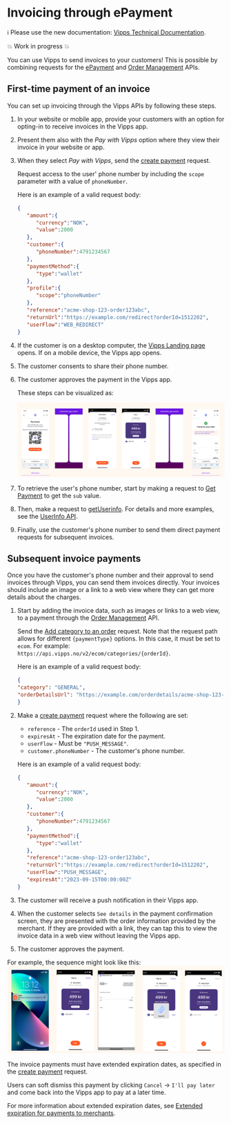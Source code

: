 <!-- START_METADATA
---
title: Invoicing through ePayment
---
END_METADATA -->

# Invoicing through ePayment

<!-- START_COMMENT -->

ℹ️ Please use the new documentation:
[Vipps Technical Documentation](https://vippsas.github.io/vipps-developer-docs/).

<!-- END_COMMENT -->


💥 Work in progress 💥

You can use Vipps to send invoices to your customers! This is possible by combining requests for the
[ePayment](https://vippsas.github.io/vipps-developer-docs/docs/APIs/epayment-api)
and
[Order Management](https://vippsas.github.io/vipps-developer-docs/docs/APIs/order-management-api) APIs.

## First-time payment of an invoice

You can set up invoicing through the Vipps APIs by following these steps.

1. In your website or mobile app, provide your customers with an option for opting-in to receive
   invoices in the Vipps app.
1. Present them also with the *Pay with Vipps* option where they view their invoice in your website or app.
1. When they select *Pay with Vipps*, send the
   [create payment](https://vippsas.github.io/vipps-developer-docs/api/epayment#tag/CreatePayments)
   request.

   Request access to the user' phone number by including the `scope` parameter with a value of `phoneNumber`.


   Here is an example of a valid request body:

   ```json
   {
      "amount":{
         "currency":"NOK",
         "value":2000
      },
      "customer":{
         "phoneNumber":4791234567
      },
      "paymentMethod":{
         "type":"wallet"
      },
      "profile":{
         "scope":"phoneNumber"
      },
      "reference":"acme-shop-123-order123abc",
      "returnUrl":"https://example.com/redirect?orderId=1512202",
      "userFlow":"WEB_REDIRECT"
   }
   ```

1. If the customer is on a desktop computer, the
   [Vipps Landing page](https://vippsas.github.io/vipps-developer-docs/docs/vipps-developers/common-topics/vipps-landing-page)
   opens. If on a mobile device, the Vipps app opens.
1. The customer consents to share their phone number.
1. The customer approves the payment in the Vipps app.

   These steps can be visualized as:

   ![First time payment of an invoice](images/first-time-invoice-payment.png)

1. To retrieve the user's phone number, start by making a request to
   [Get Payment](https://vippsas.github.io/vipps-developer-docs/api/epayment#tag/QueryPayments/operation/getPayment) to get the `sub` value.
1. Then, make a request to
   [getUserinfo](https://vippsas.github.io/vipps-developer-docs/api/userinfo#operation/getUserinfo).
   For details and more examples, see the
   [UserInfo API](https://vippsas.github.io/vipps-developer-docs/docs/APIs/userinfo-api).

1. Finally, use the customer's phone number to send them direct payment requests for subsequent invoices.



## Subsequent invoice payments

Once you have the customer's phone number and their approval to send invoices through Vipps, you can send
them invoices directly. Your invoices should include an image or a link to a web view where they can get more details about the charges.

1. Start by adding the invoice data, such as images or links to a web view, to a payment through the
   [Order Management](https://vippsas.github.io/vipps-developer-docs/docs/APIs/order-management-api) API.

   Send the
  [Add category to an order](https://vippsas.github.io/vipps-developer-docs/api/order-management#operation/putCategoryV2)
  request.
  Note that the request path allows for different `{paymentType}` options. In this case, it must be set  to `ecom`.
  For example: `https://api.vipps.no/v2/ecom/categories/{orderId}`.

   Here is an example of a valid request body:

   ```json
   {
   "category": "GENERAL",
   "orderDetailsUrl": "https://example.com/orderdetails/acme-shop-123-order123abc"
   }
   ```

1. Make a
   [create payment](https://vippsas.github.io/vipps-developer-docs/api/epayment#tag/CreatePayments)
  request where the following are set:
    - `reference` - The `orderId` used in Step 1.
    - `expiresAt` - The expiration date for the payment.
    - `userFlow`  - Must be `"PUSH_MESSAGE"`.
    - `customer.phoneNumber` - The customer's phone number.


   Here is an example of a valid request body:

   ```json
   {
      "amount":{
         "currency":"NOK",
         "value":2000
      },
      "customer":{
         "phoneNumber":4791234567
      },
      "paymentMethod":{
         "type":"wallet"
      },
      "reference":"acme-shop-123-order123abc",
      "returnUrl":"https://example.com/redirect?orderId=1512202",
      "userFlow":"PUSH_MESSAGE",
      "expiresAt":"2023-09-15T00:00:00Z"
   }
   ```

1. The customer will receive a push notification in their Vipps app.
1. When the customer selects `See details` in the payment confirmation screen, they are presented with the order information provided by the merchant.
   If they are provided with a link, they can tap this to view the invoice data in a web view without leaving the Vipps app.
1. The customer approves the payment.

For example, the sequence might look like this:
![Subsequent payment of an invoice](images/subsequent-invoice-payment.png)

The invoice payments must have extended expiration dates, as specified in the
[create payment](https://vippsas.github.io/vipps-developer-docs/api/epayment#tag/CreatePayments) request.

Users can soft dismiss this payment
by clicking `Cancel` -> `I'll pay later` and come back into the Vipps app to pay at a later time.

For more information about extended expiration dates, see [Extended expiration for payments to merchants](long-expiry-time-for-payments-to-merchants).
